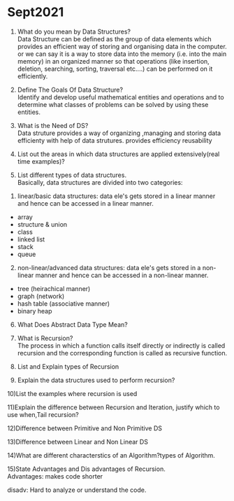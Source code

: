 # Sept2021
1) What do you mean by Data Structures?                                                                                                                                           
Data Structure can be defined as the group of data elements which provides an efficient 
way of storing and organising data in the computer.
or we can say
it is a way to store data into the memory (i.e. into the main memory) in an organized manner so
that operations (like insertion, deletion, searching, sorting, traversal etc....) can be performed on it
efficiently.

2) Define The Goals Of Data Structure?                                                                                                                                           
 Identify and develop useful mathematical entities and operations and to determine what classes of problems 
can be solved by using these entities.


3) What is the Need of DS?                                                                                                                                                       
Data struture provides a way of organizing ,managing and storing data efficienty with help
of data strutures.
provides efficiency
reusability


4) List out the areas in which data structures are applied extensively(real time examples)?                                                                                       


5) List different types of data structures.                                                                                                                                       
Basically, data structures are divided into two categories:
     
1. linear/basic data structures: data ele's gets stored in a linear manner and hence can be accessed
in a linear manner.
- array
- structure & union
- class
- linked list
- stack
- queue

2. non-linear/advanced data structures: data ele's gets stored in a non-linear manner and hence
can be accessed in a non-linear manner.
- tree (heirachical manner)
- graph (network)
- hash table (associative manner)
- binary heap

6) What Does Abstract Data Type Mean?                                                                                                                                           

7) What is Recursion?                                                                                                                                                           
The process in which a function calls itself directly or indirectly is called recursion and 
the corresponding function is called as recursive function.

8) List and Explain types of Recursion
                                                    


9) Explain the data structures used to perform recursion?                         



10)List the examples where recursion is used



11)Explain the difference between Recursion and Iteration, justify which to use when,Tail recursion?



12)Difference between Primitive and Non Primitive DS



13)Difference between Linear and Non Linear DS


14)What are different characterstics of an Algorithm?types of Algorithm.


15)State Advantages and Dis advantages of Recursion.                                                                                                                              
Advantages:
makes code shorter

disadv:
Hard to analyze or understand the code.
